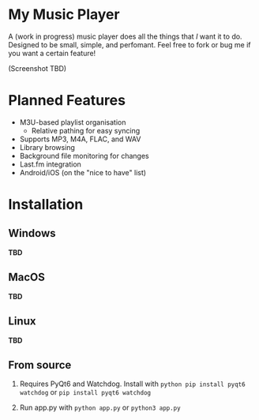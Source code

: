 # My Music Player
A (work in progress) music player does all the things that *I* want it to do. Designed to be small, simple, and perfomant. Feel free to fork or bug me if you want a certain feature!

(Screenshot TBD)

# Planned Features
- M3U-based playlist organisation
  - Relative pathing for easy syncing
- Supports MP3, M4A, FLAC, and WAV
- Library browsing
- Background file monitoring for changes
- Last.fm integration
- Android/iOS (on the "nice to have" list)

# Installation
## Windows
**TBD**
## MacOS
**TBD**
## Linux
**TBD**
## From source
1. Requires PyQt6 and Watchdog. Install with `python pip install pyqt6 watchdog` or `pip install pyqt6 watchdog`

2. Run app.py with `python app.py` or `python3 app.py`
